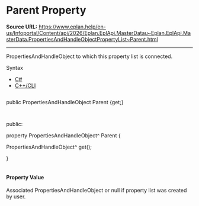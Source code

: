 # Parent Property

**Source URL:** https://www.eplan.help/en-us/Infoportal/Content/api/2026/Eplan.EplApi.MasterDatau~Eplan.EplApi.MasterData.PropertiesAndHandleObjectPropertyList~Parent.html

---

PropertiesAndHandleObject to which this property list is connected.

Syntax

- [C#](#i-syntax-CS)
- [C++/CLI](#i-syntax-CPP2005)

```
```
public PropertiesAndHandleObject Parent {get;}
```
```

```
```
public:

property PropertiesAndHandleObject^ Parent {

   PropertiesAndHandleObject^ get();

}
```
```

#### Property Value

Associated PropertiesAndHandleObject or null if property list was created by user.

